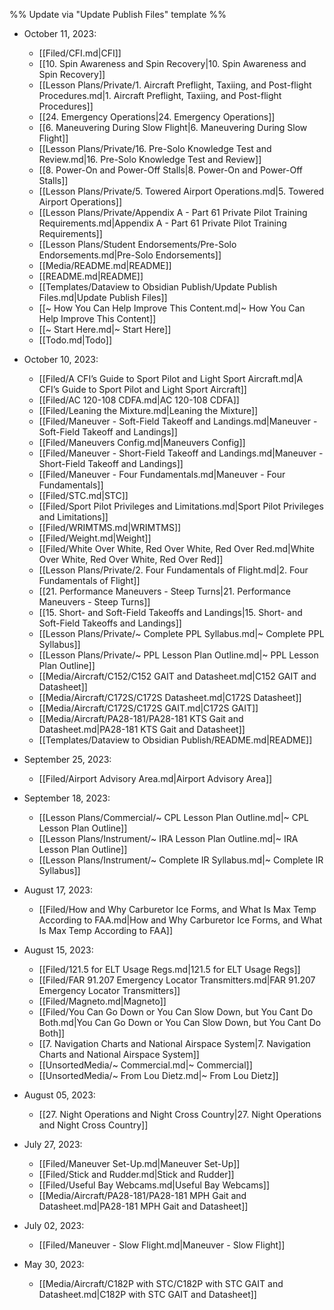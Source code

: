 %% Update via "Update Publish Files" template %% 

- October 11, 2023: 
    - [[Filed/CFI.md|CFI]]
    - [[10. Spin Awareness and Spin Recovery|10. Spin Awareness and Spin Recovery]]
    - [[Lesson Plans/Private/1. Aircraft Preflight, Taxiing, and Post-flight Procedures.md|1. Aircraft Preflight, Taxiing, and Post-flight Procedures]]
    - [[24. Emergency Operations|24. Emergency Operations]]
    - [[6. Maneuvering During Slow Flight|6. Maneuvering During Slow Flight]]
    - [[Lesson Plans/Private/16. Pre-Solo Knowledge Test and Review.md|16. Pre-Solo Knowledge Test and Review]]
    - [[8. Power-On and Power-Off Stalls|8. Power-On and Power-Off Stalls]]
    - [[Lesson Plans/Private/5. Towered Airport Operations.md|5. Towered Airport Operations]]
    - [[Lesson Plans/Private/Appendix A - Part 61 Private Pilot Training Requirements.md|Appendix A - Part 61 Private Pilot Training Requirements]]
    - [[Lesson Plans/Student Endorsements/Pre-Solo Endorsements.md|Pre-Solo Endorsements]]
    - [[Media/README.md|README]]
    - [[README.md|README]]
    - [[Templates/Dataview to Obsidian Publish/Update Publish Files.md|Update Publish Files]]
    - [[~ How You Can Help Improve This Content.md|~ How You Can Help Improve This Content]]
    - [[~ Start Here.md|~ Start Here]]
    - [[Todo.md|Todo]]

- October 10, 2023: 
    - [[Filed/A CFI’s Guide to Sport Pilot and Light Sport Aircraft.md|A CFI’s Guide to Sport Pilot and Light Sport Aircraft]]
    - [[Filed/AC 120-108 CDFA.md|AC 120-108 CDFA]]
    - [[Filed/Leaning the Mixture.md|Leaning the Mixture]]
    - [[Filed/Maneuver - Soft-Field Takeoff and Landings.md|Maneuver - Soft-Field Takeoff and Landings]]
    - [[Filed/Maneuvers Config.md|Maneuvers Config]]
    - [[Filed/Maneuver - Short-Field Takeoff and Landings.md|Maneuver - Short-Field Takeoff and Landings]]
    - [[Filed/Maneuver - Four Fundamentals.md|Maneuver - Four Fundamentals]]
    - [[Filed/STC.md|STC]]
    - [[Filed/Sport Pilot Privileges and Limitations.md|Sport Pilot Privileges and Limitations]]
    - [[Filed/WRIMTMS.md|WRIMTMS]]
    - [[Filed/Weight.md|Weight]]
    - [[Filed/White Over White, Red Over White, Red Over Red.md|White Over White, Red Over White, Red Over Red]]
    - [[Lesson Plans/Private/2. Four Fundamentals of Flight.md|2. Four Fundamentals of Flight]]
    - [[21. Performance Maneuvers - Steep Turns|21. Performance Maneuvers - Steep Turns]]
    - [[15. Short- and Soft-Field Takeoffs and Landings|15. Short- and Soft-Field Takeoffs and Landings]]
    - [[Lesson Plans/Private/~ Complete PPL Syllabus.md|~ Complete PPL Syllabus]]
    - [[Lesson Plans/Private/~ PPL Lesson Plan Outline.md|~ PPL Lesson Plan Outline]]
    - [[Media/Aircraft/C152/C152 GAIT and Datasheet.md|C152 GAIT and Datasheet]]
    - [[Media/Aircraft/C172S/C172S Datasheet.md|C172S Datasheet]]
    - [[Media/Aircraft/C172S/C172S GAIT.md|C172S GAIT]]
    - [[Media/Aircraft/PA28-181/PA28-181 KTS Gait and Datasheet.md|PA28-181 KTS Gait and Datasheet]]
    - [[Templates/Dataview to Obsidian Publish/README.md|README]]

- September 25, 2023: 
    - [[Filed/Airport Advisory Area.md|Airport Advisory Area]]

- September 18, 2023: 
    - [[Lesson Plans/Commercial/~ CPL Lesson Plan Outline.md|~ CPL Lesson Plan Outline]]
    - [[Lesson Plans/Instrument/~ IRA Lesson Plan Outline.md|~ IRA Lesson Plan Outline]]
    - [[Lesson Plans/Instrument/~ Complete IR Syllabus.md|~ Complete IR Syllabus]]

- August 17, 2023: 
    - [[Filed/How and Why Carburetor Ice Forms, and What Is Max Temp According to FAA.md|How and Why Carburetor Ice Forms, and What Is Max Temp According to FAA]]

- August 15, 2023: 
    - [[Filed/121.5 for ELT Usage Regs.md|121.5 for ELT Usage Regs]]
    - [[Filed/FAR 91.207 Emergency Locator Transmitters.md|FAR 91.207 Emergency Locator Transmitters]]
    - [[Filed/Magneto.md|Magneto]]
    - [[Filed/You Can Go Down or You Can Slow Down, but You Cant Do Both.md|You Can Go Down or You Can Slow Down, but You Cant Do Both]]
    - [[7. Navigation Charts and National Airspace System|7. Navigation Charts and National Airspace System]]
    - [[UnsortedMedia/~ Commercial.md|~ Commercial]]
    - [[UnsortedMedia/~ From Lou Dietz.md|~ From Lou Dietz]]

- August 05, 2023: 
    - [[27. Night Operations and Night Cross Country|27. Night Operations and Night Cross Country]]

- July 27, 2023: 
    - [[Filed/Maneuver Set-Up.md|Maneuver Set-Up]]
    - [[Filed/Stick and Rudder.md|Stick and Rudder]]
    - [[Filed/Useful Bay Webcams.md|Useful Bay Webcams]]
    - [[Media/Aircraft/PA28-181/PA28-181 MPH Gait and Datasheet.md|PA28-181 MPH Gait and Datasheet]]

- July 02, 2023: 
    - [[Filed/Maneuver - Slow Flight.md|Maneuver - Slow Flight]]

- May 30, 2023: 
    - [[Media/Aircraft/C182P with STC/C182P with STC GAIT and Datasheet.md|C182P with STC GAIT and Datasheet]]

